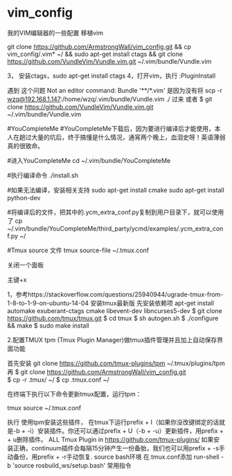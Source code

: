 # vim_config
我的VIM编辑器的一些配置
移植vim

git clone https://github.com/ArmstrongWall/vim_config.git
&& cp  vim_config/.vim* ~/
&& sudo apt-get install ctags 
&& git clone https://github.com/VundleVim/Vundle.vim.git ~/.vim/bundle/Vundle.vim 

3， 安装ctags，sudo apt-get install ctags
4，打开vim，执行
:PluginInstall

遇到 这个问题  Not an editor command: Bundle '**/*.vim'
是因为没有将
scp -r  wzq@192.168.1.147:/home/wzq/.vim/bundle/Vundle.vim  ./
过来
或者 $ git clone https://github.com/VundleVim/Vundle.vim.git ~/.vim/bundle/Vundle.vim 

#YouCompleteMe
#YouCompleteMe下载后，因为要进行编译后才能使用，本人在趟过大量的坑后，终于搞懂是什么情况，通宵两个晚上，血泪史呀！英语薄弱真的很致命。
 
#进入YouCompleteMe
cd ~/.vim/bundle/YouCompleteMe
 
#执行编译命令
./install.sh

#如果无法编译，安装相关支持
sudo apt-get install cmake
sudo apt-get install python-dev
 
#将编译后的文件，把其中的.ycm_extra_conf.py复制到用户目录下，就可以使用了
cp ~/.vim/bundle/YouCompleteMe/third_party/ycmd/examples/.ycm_extra_conf.py ~/




#Tmux
source 文件  tmux source-file ~/.tmux.conf

关闭一个面板

主键+x

1，参考https://stackoverflow.com/questions/25940944/ugrade-tmux-from-1-8-to-1-9-on-ubuntu-14-04
安装tmux最新版
先安装依赖项
apt-get install automake exuberant-ctags cmake libevent-dev libncurses5-dev
 $ git clone https://github.com/tmux/tmux.git
 $ cd tmux
 $ sh autogen.sh
 $ ./configure && make 
$ sudo make install

2.配置TMUX tpm (Tmux Plugin Manager)做tmux插件管理并且加上自动保存界面功能

首先安装 git clone https://github.com/tmux-plugins/tpm ~/.tmux/plugins/tpm
再
 $ git clone https://github.com/ArmstrongWall/vim_config.git  
 $ cp -r .tmux/ ~/
 $ cp  .tmux.conf ~/
 
          
在终端下执行以下命令更新tmux配置，运行tpm：

tmux source ~/.tmux.conf

执行 使用tpm安装这些插件， 在tmux下运行prefix + I（如果你没改键绑定的话就是<Ctrl>-b + <Shift>-i）安装插件。你还可以通过prefix + U（<Ctrl>-b + <Shift>-u）更新插件，用prefix + <Alt> + u删除插件。
ALL Tmux Plugin in  https://github.com/tmux-plugins/
如果安装正确，continuum插件会每隔15分钟产生一份备胎，我们也可以用prefix + <Ctrl>-s手动备份，用prefix + <Ctrl>-r手动恢复.
source bash环境 在.tmux.conf添加 run-shell -b 'source rosbuild_ws/setup.bash'
常用指令


